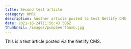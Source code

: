```yaml
---
title: Second test article
category: HMRC
description: Another article posted to test Netlify CMS
date: 2021-10-24T11:56:43.586Z
thumbnail: /images/pumpbeerthumb.jpg
---
```

This is a test article posted via the Netlify CMS.